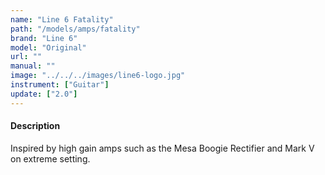 ```yaml
---
name: "Line 6 Fatality"
path: "/models/amps/fatality"
brand: "Line 6"
model: "Original"
url: ""
manual: ""
image: "../../../images/line6-logo.jpg"
instrument: ["Guitar"]
update: ["2.0"]
---
```

#### Description
Inspired by high gain amps such as the Mesa Boogie Rectifier and Mark V on extreme setting.
